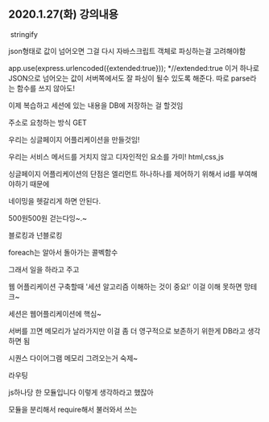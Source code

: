 ## 2020.1.27(화) 강의내용

​	stringify





json형태로 값이 넘어오면 그걸 다시 자바스크립트 객체로 파싱하는걸 고려해야함

app.use(express.urlencoded({extended:true})); *//extended:true 이거 하나로 JSON으로 넘어오는 값이 서버쪽에서도 잘 파싱이 될수 있도록 해준다. 따로 parse라는 함수를 쓰지 않아도!



이제 복습하고 세션에 있는 내용을 DB에 저장하는 걸 할것임



주소로 요청하는 방식 GET



우리는 싱글페이지 어플리케이션을 만들것임! 



우리는 서비스 메서드를 거치지 않고 디자인적인 요소를 가미! html,css,js



싱글페이지 어플리케이션의 단점은 엘리먼트 하나하나를 제어하기 위해서 id를 부여해야하기 때문에

네이밍을 헷갈리게 하면 안된다. 



500원500원 걷는다잉~.~ 

블로킹과 넌블로킹

foreach는 알아서 돌아가는 콜벡함수

그래서 일을 하라고 주고 



웹 어플리케이션 구축할때 '세션 알고리즘 이해하는 것이 중요!' 이걸 이해 못하면 망테크~



세션은 웹어플리케이션에 핵심~

서버를 끄면 메모리가 날라가지만 이걸 좀 더 영구적으로 보존하기 위한게 DB라고 생각하면 됨

시퀀스 다이어그램 메모리 그려오는거 숙제~



라우팅



js하나당 한 모듈입니다 이렇게 생각하라고 했잖아

모듈을 분리해서 require해서 불러와서 쓰는